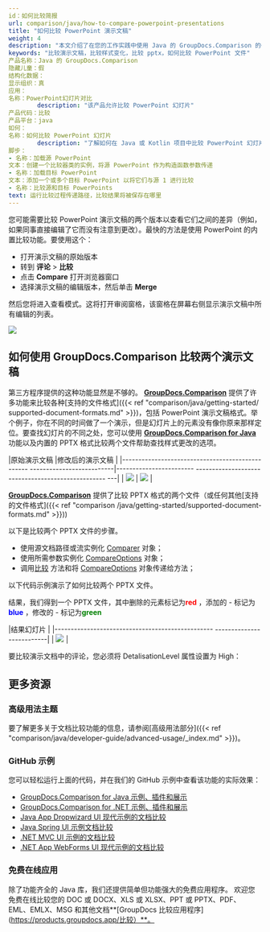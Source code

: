 ```yaml
---
id：如何比较简报
url: comparison/java/how-to-compare-powerpoint-presentations
title: "如何比较 PowerPoint 演示文稿"
weight: 4
description: "本文介绍了在您的工作实践中使用 Java 的 GroupDocs.Comparison 的一个可能示例，以及在 PowerPoint 演示文稿中查找样式差异的软件产品的可能性"
keywords: "比较演示文稿，比较样式变化，比较 pptx，如何比较 PowerPoint 文件"
产品名称：Java 的 GroupDocs.Comparison
隐藏儿童：假
结构化数据：
显示组织：真
应用：
名称：PowerPoint幻灯片对比
        description: "该产品允许比较 PowerPoint 幻灯片"
产品代码：比较
产品平台：java
如何：
名称：如何比较 PowerPoint 幻灯片
        description: "了解如何在 Java 或 Kotlin 项目中比较 PowerPoint 幻灯片"
脚步：
- 名称：加载源 PowerPoint
文本：创建一个比较器类的实例，将源 PowerPoint 作为构造函数参数传递
- 名称：加载目标 PowerPoint
文本：添加一个或多个目标 PowerPoint 以将它们与源 1 进行比较
- 名称：比较源和目标 PowerPoints
text: 运行比较过程传递路径，比较结果将被保存在哪里
---
```

您可能需要比较 PowerPoint 演示文稿的两个版本以查看它们之间的差异（例如，如果同事直接编辑了它而没有注意到更改）。最快的方法是使用 PowerPoint 的内置比较功能。要使用这个：

* 打开演示文稿的原始版本
* 转到 **评论** > **比较**
* 点击 **Compare** 打开浏览器窗口
* 选择演示文稿的编辑版本，然后单击 **Merge**

然后您将进入查看模式。这将打开审阅窗格，该窗格在屏幕右侧显示演示文稿中所有编辑的列表。

![](/comparison/java/images/how-to-compare-powerpoint-presentations.png)

## 如何使用 GroupDocs.Comparison 比较两个演示文稿

第三方程序提供的这种功能显然是不够的。 **[GroupDocs.Comparison](https://products.groupdocs.com/comparison)** 提供了许多功能来比较各种[支持的文件格式]({{< ref "comparison/java/getting-started/ supported-document-formats.md" >}})，包括 PowerPoint 演示文稿格式。举个例子，你在不同的时间做了一个演示，但是幻灯片上的元素没有像你原来那样定位。要查找幻灯片的不同之处，您可以使用 **[GroupDocs.Comparison for Java](https://products.groupdocs.com/comparison/java)** 功能以及内置的 PPTX 格式比较两个文件帮助查找样式更改的选项。

|原始演示文稿 |修改后的演示文稿 |
|------------------------------------------------- --------------------------|------------------------ -------------------------------------------------- ---|
| ![](比较/java/images/how-to-compare-powerpoint-presentations_1.png) | ![](比较/java/images/how-to-compare-powerpoint-presentations_2.png) |

[**GroupDocs.Comparison**](https://products.groupdocs.com/comparison/java) 提供了比较 PPTX 格式的两个文件（或任何其他[支持的文件格式]({{< ref "comparison /java/getting-started/supported-document-formats.md" >}}))

以下是比较两个 PPTX 文件的步骤。

* 使用源文档路径或流实例化 [Comparer](https://apireference.groupdocs.com/comparison/java/com.groupdocs.comparison/Comparer) 对象；
* 使用所需参数实例化 [CompareOptions](https://apireference.groupdocs.com/comparison/java/com.groupdocs.comparison.options/CompareOptions) 对象；
* 调用[比较](https://apireference.groupdocs.com/comparison/java/com.groupdocs.comparison/Comparer#compare(java.lang.String,%20com.groupdocs.comparison.options.CompareOptions)) 方法和将 [CompareOptions](https://apireference.groupdocs.com/comparison/java/com.groupdocs.comparison.options/CompareOptions) 对象传递给方法；

以下代码示例演示了如何比较两个 PPTX 文件。

<script src="https://gist.github.com/groupdocs-comparison-gists/b4e2d61b246bba68f353feeff2cce6bd.js"></script>

结果，我们得到一个 PPTX 文件，其中删除的元素标记为<font color="red">**red**</font> ，添加的 - 标记为<font color="blue">**blue**</font> ，修改的 - 标记为<font color="green">**green**</font>

|结果幻灯片 |
|------------------------------------------------- --------------------------|
| ![](比较/java/images/how-to-compare-powerpoint-presentations_3.png) |

要比较演示文档中的评论，您必须将 DetalisationLevel 属性设置为 High：

<script src="https://gist.github.com/groupdocs-comparison-gists/847f4abe4420c4f476f6432ae3b67db1.js"></script>

## 更多资源
### 高级用法主题
要了解更多关于文档比较功能的信息，请参阅[高级用法部分]({{< ref "comparison/java/developer-guide/advanced-usage/_index.md" >}})。

### GitHub 示例
您可以轻松运行上面的代码，并在我们的 GitHub 示例中查看该功能的实际效果：

* [GroupDocs.Comparison for Java 示例、插件和展示](https://github.com/groupdocs-comparison/GroupDocs.Comparison-for-Java)
* [GroupDocs.Comparison for .NET 示例、插件和展示](https://github.com/groupdocs-comparison/GroupDocs.Comparison-for-.NET)
* [Java App Dropwizard UI 现代示例的文档比较](https://github.com/groupdocs-comparison/GroupDocs.Comparison-for-Java-Dropwizard)
* [Java Spring UI 示例文档比较](https://github.com/groupdocs-comparison/GroupDocs.Comparison-for-Java-Spring)
* [.NET MVC UI 示例的文档比较](https://github.com/groupdocs-comparison/GroupDocs.Comparison-for-.NET-MVC)
* [.NET App WebForms UI 现代示例的文档比较](https://github.com/groupdocs-comparison/GroupDocs.Comparison-for-.NET-WebForms)


### 免费在线应用
除了功能齐全的 Java 库，我们还提供简单但功能强大的免费应用程序。
欢迎您免费在线比较您的 DOC 或 DOCX、XLS 或 XLSX、PPT 或 PPTX、PDF、EML、EMLX、MSG 和其他文档**[GroupDocs 比较应用程序](https://products.groupdocs.app/比较）**。

